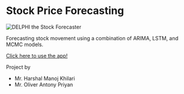 # Stock Price Forecasting
![DELPHI the Stock Forecaster](https://github.com/HarshalKhilari/P-246-Group-6-Stock-Price-Forecasting/blob/main/delphi.png)

Forecasting stock movement using a combination of ARIMA, LSTM, and MCMC models.

[Click here to use the app!](https://delphi-the-stock-forecaster.streamlit.app/)


Project by 
- Mr. Harshal Manoj Khilari
- Mr. Oliver Antony Priyan
